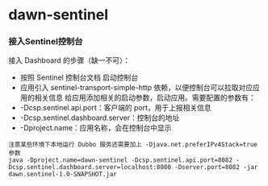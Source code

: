 # dawn-sentinel

### 接入Sentinel控制台
接入 Dashboard 的步骤（缺一不可）：

- 按照 Sentinel 控制台文档 启动控制台
- 应用引入 sentinel-transport-simple-http 依赖，以便控制台可以拉取对应应用的相关信息
给应用添加相关的启动参数，启动应用。需要配置的参数有：
- -Dcsp.sentinel.api.port：客户端的 port，用于上报相关信息
- -Dcsp.sentinel.dashboard.server：控制台的地址
- -Dproject.name：应用名称，会在控制台中显示
~~~
注意某些环境下本地运行 Dubbo 服务还需要加上 -Djava.net.preferIPv4Stack=true 参数
java -Dproject.name=dawn-sentinel -Dcsp.sentinel.api.port=8082 -Dcsp.sentinel.dashboard.server=localhost:8080 -Dserver.port=8082 -jar dawn.sentinel-1.0-SNAPSHOT.jar
~~~
